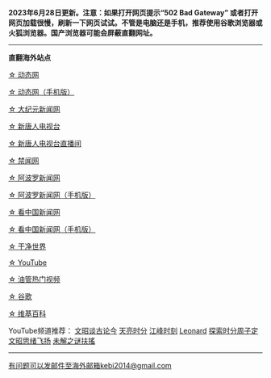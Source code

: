 **2023年6月28日更新。注意：如果打开网页提示“502 Bad Gateway” 或者打开网页加载很慢，刷新一下网页试试。不管是电脑还是手机，推荐使用谷歌浏览器或火狐浏览器。国产浏览器可能会屏蔽直翻网址。**

***

**直翻海外站点**

[☆ 动态网](https://free9.freeku6.xyz/20)

[☆ 动态网（手机版）](https://free9.freeku6.xyz/21)

[☆ 大纪元新闻网](https://free9.freeku6.xyz/90)

[☆ 新唐人电视台](https://free9.freeku6.xyz/4)

[☆ 新唐人电视台直播间](https://free9.freeku6.xyz/44)

[☆ 禁闻网](https://free9.freeku6.xyz/3)

[☆ 阿波罗新闻网](https://free9.freeku6.xyz/7)

[☆ 阿波罗新闻网（手机版）](https://free9.freeku6.xyz/53)

[☆ 看中国新闻网](https://free9.freeku6.xyz/26)

[☆ 看中国新闻网（手机版）](https://free9.freeku6.xyz/54)

[☆ 干净世界](https://free9.freeku6.xyz/1)

[☆ YouTube](https://free9.freeku6.xyz/45)

[☆ 油管热门视频](https://free9.freeku6.xyz/55)

[☆ 谷歌](https://free9.freeku6.xyz/62)

[☆ 维基百科](https://free9.freeku6.xyz/63)

YouTube频道推荐： [文昭谈古论今](https://free9.freeku6.xyz/46) [天亮时分](https://free9.freeku6.xyz/47) [江峰时刻](https://free9.freeku6.xyz/48) [Leonard](https://free9.freeku6.xyz/49) [探索时分周子定](https://free9.freeku6.xyz/50) [文昭思绪飞扬](https://free9.freeku6.xyz/51) [未解之谜扶搖](https://free9.freeku6.xyz/52)

***


有问题可以发邮件至海外邮箱kebi2014@gmail.com